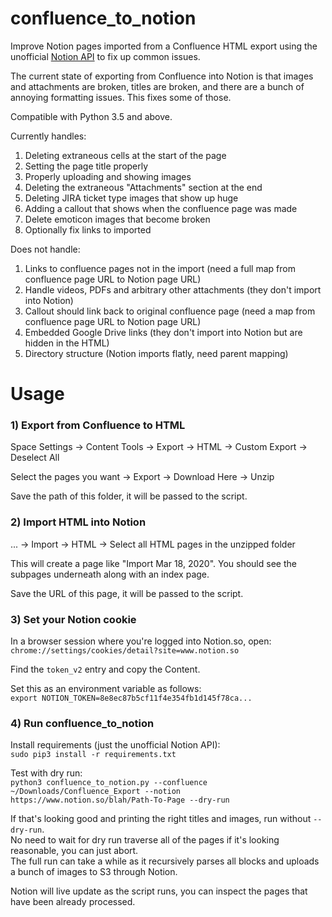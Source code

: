 # confluence_to_notion
Improve Notion pages imported from a Confluence HTML export using the unofficial [Notion API](https://github.com/jamalex/notion-py) to fix up common issues.

The current state of exporting from Confluence into Notion is that images
and attachments are broken, titles are broken, and there are a bunch of
annoying formatting issues. This fixes some of those.

Compatible with Python 3.5 and above.

Currently handles:  
1) Deleting extraneous cells at the start of the page  
2) Setting the page title properly  
3) Properly uploading and showing images  
4) Deleting the extraneous "Attachments" section at the end 
5) Deleting JIRA ticket type images that show up huge
6) Adding a callout that shows when the confluence page was made 
7) Delete emoticon images that become broken
8) Optionally fix links to imported 

Does not handle: 
1) Links to confluence pages not in the import (need a full map from confluence page URL to Notion page URL)
2) Handle videos, PDFs and arbitrary other attachments (they don't import into Notion)
3) Callout should link back to original confluence page (need a map from confluence page URL to Notion page URL)
4) Embedded Google Drive links (they don't import into Notion but are hidden in the HTML)
5) Directory structure (Notion imports flatly, need parent mapping)

# Usage

### 1) Export from Confluence to HTML

Space Settings -> Content Tools -> Export -> HTML -> Custom Export -> Deselect All

Select the pages you want -> Export -> Download Here -> Unzip

Save the path of this folder, it will be passed to the script.

### 2) Import HTML into Notion

... -> Import -> HTML -> Select all HTML pages in the unzipped folder

This will create a page like "Import Mar 18, 2020". You should see the subpages underneath
along with an index page.

Save the URL of this page, it will be passed to the script.

### 3) Set your Notion cookie

In a browser session where you're logged into Notion.so, open:  
`chrome://settings/cookies/detail?site=www.notion.so`

Find the `token_v2` entry and copy the Content.

Set this as an environment variable as follows:  
`export NOTION_TOKEN=8e8ec87b5cf11f4e354fb1d145f78ca...`

### 4) Run confluence_to_notion

Install requirements (just the unofficial Notion API):  
`sudo pip3 install -r requirements.txt`

Test with dry run:  
`python3 confluence_to_notion.py --confluence ~/Downloads/Confluence_Export --notion https://www.notion.so/blah/Path-To-Page --dry-run`

If that's looking good and printing the right titles and images, run without `--dry-run`.  
No need to wait for dry run traverse all of the pages if it's looking reasonable, you can just abort.  
The full run can take a while as it recursively parses all blocks and uploads a bunch of images to S3 through Notion.

Notion will live update as the script runs, you can inspect the pages that have been already processed.
